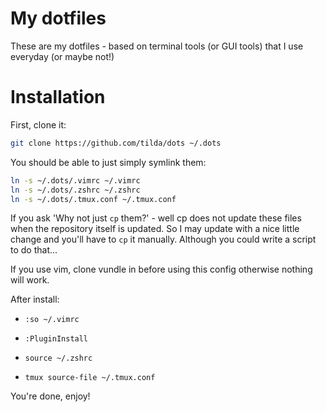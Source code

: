 # My dotfiles
These are my dotfiles - based on terminal tools (or GUI tools) that I use everyday (or maybe not!)

# Installation
First, clone it:

```bash
git clone https://github.com/tilda/dots ~/.dots
```

You should be able to just simply symlink them:

```bash
ln -s ~/.dots/.vimrc ~/.vimrc
ln -s ~/.dots/.zshrc ~/.zshrc
ln -s ~/.dots/.tmux.conf ~/.tmux.conf
```

If you ask 'Why not just `cp` them?' - well cp does not update these files when the repository itself is updated. So I may update with a nice little change and you'll have to `cp` it manually. Although you could write a script to do that...

If you use vim, clone vundle in before using this config otherwise nothing will work.

After install:

- `:so ~/.vimrc`

- `:PluginInstall`

- `source ~/.zshrc`

- `tmux source-file ~/.tmux.conf`

You're done, enjoy!
